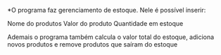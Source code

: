*O programa faz gerenciamento de estoque. 
Nele é possível inserir:

Nome do produtos
Valor do produto
Quantidade em estoque

Ademais o programa também calcula o valor total do estoque, adiciona novos produtos e remove produtos que saíram do estoque 

